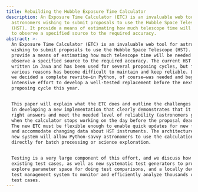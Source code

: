 ```yaml
---
title: Rebuilding the Hubble Exposure Time Calculator
description: An Exposure Time Calculator (ETC) is an invaluable web tool for
  astronomers wishing to submit proposals to use the Hubble Space Telescope
  (HST). It provide a means of estimating how much telescope time will be needed
  to observe a specified source to the required accuracy.
abstract: >-
  An Exposure Time Calculator (ETC) is an invaluable web tool for astronomers
  wishing to submit proposals to use the Hubble Space Telescope (HST). It
  provide a means of estimating how much telescope time will be needed to
  observe a specified source to the required accuracy. The current HST ETC was
  written in Java and has been used for several proposing cycles, but for
  various reasons has become difficult to maintain and keep reliable. Last year
  we decided a complete rewrite—in Python, of course—was needed and began an
  intensive effort to develop a well-tested replacement before the next
  proposing cycle this year.


  This paper will explain what the ETC does and outline the challenges involved
  in developing a new implementation that clearly demonstrates that it gets the
  right answers and meet the needed level of reliability (astronomers get cranky
  when the calculator stops working on the day before the proposal deadline).
  The new ETC must be flexible enough to enable quick updates for new features
  and accommodate changing data about HST instruments. The architecture of the
  new system will allow Python-savvy astronomers to use the calculation engine
  directly for batch processing or science exploration.


  Testing is a very large component of this effort, and we discuss how we use
  existing test cases, as well as new systematic test generators to properly
  explore parameter space for doing test comparisons, and a locally developed
  test management system to monitor and efficiently analyze thousands of complex
  test cases.
---
```


